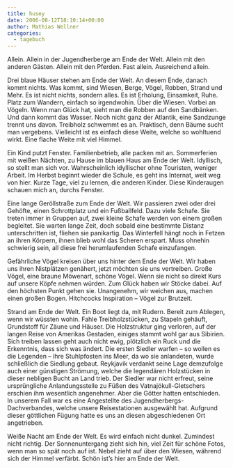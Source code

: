 ```yaml
---
title: husey
date: 2006-08-12T18:10:14+00:00
author: Mathias Wellner
categories:
  - tagebuch
---
```

Allein. Allein in der Jugendherberge am Ende der Welt. Allein mit den anderen Gästen. Allein mit den Pferden. Fast allein. Ausreichend allein.

Drei blaue Häuser stehen am Ende der Welt. An diesem Ende, danach kommt nichts. Was kommt, sind Wiesen, Berge, Vögel, Robben, Strand und Mehr. Es ist nicht nichts, sondern alles. Es ist Erholung, Einsamkeit, Ruhe. Platz zum Wandern, einfach so irgendwohin. Über die Wiesen. Vorbei an Vögeln. Wenn man Glück hat, sieht man die Robben auf den Sandbänken. Und dann kommt das Wasser. Noch nicht ganz der Atlantik, eine Sandzunge trennt uns davon. Treibholz schwemmt es an. Praktisch, denn Bäume sucht man vergebens. Vielleicht ist es einfach diese Weite, welche so wohltuend wirkt. Eine flache Weite mit viel Himmel.

Ein Kind putzt Fenster. Familienbetrieb, alle packen mit an. Sommerferien mit weißen Nächten, zu Hause im blauen Haus am Ende der Welt. Idyllisch, so stellt man sich vor. Wahrscheinlich idyllischer ohne Touristen, weniger Arbeit. Im Herbst beginnt wieder die Schule, es geht ins Internat, weit weg von hier. Kurze Tage, viel zu lernen, die anderen Kinder. Diese Kinderaugen schauen mich an, durchs Fenster.

Eine lange Geröllstraße zum Ende der Welt. Wir passieren zwei oder drei Gehöfte, einen Schrottplatz und ein Fußballfeld. Dazu viele Schafe. Sie treten immer in Gruppen auf, zwei kleine Schafe werden von einem großen begleitet. Sie warten lange Zeit, doch sobald eine bestimmte Distanz unterschritten ist, fliehen sie panikartig. Das Winterfell hängt noch in Fetzen an ihren Körpern, ihnen blieb wohl das Scheren erspart. Muss ohnehin schwierig sein, all diese frei herumlaufenden Schafe einzufangen.

Gefährliche Vögel kreisen über uns hinter dem Ende der Welt. Wir haben uns ihren Nistplätzen genähert, jetzt möchten sie uns vertreiben. Große Vögel, eine braune Möwenart, schöne Vögel. Wenn sie nicht so direkt Kurs auf unsere Köpfe nehmen würden. Zum Glück haben wir Stöcke dabei. Auf den höchsten Punkt gehen sie. Unangenehm, wir weichen aus, machen einen großen Bogen. Hitchcocks Inspiration &#8211; Vögel zur Brutzeit.

Strand am Ende der Welt. Ein Boot liegt da, mit Rudern. Bereit zum Ablegen, wenn wir wüssten wohin. Fahle Treibholzstücken, zu Stapeln gehäuft, Grundstoff für Zäune und Häuser. Die Holzstruktur ging verloren, auf der langen Reise von Amerikas Gestaden, einiges stammt wohl gar aus Sibirien. Sich treiben lassen geht auch nicht ewig, plötzlich ein Ruck und die Erkenntnis, dass sich was ändert. Die ersten Siedler warfen &#8211; so wollen es die Legenden &#8211; ihre Stuhlpfosten ins Meer, da wo sie anlandeten, wurde schließlich die Siedlung gebaut. Reykjavik verdankt seine Lage demzufolge auch einer günstigen Strömung, welche die legendären Holzstücken in dieser nebligen Bucht an Land trieb. Der Siedler war nicht erfreut, seine ursprüngliche Anlandungsstelle zu Füßen des Vatnajökull-Gletschers erschien ihm wesentlich angenehmer. Aber die Götter hatten entschieden. In unserem Fall war es eine Angestellte des Jugendherbergs-Dachverbandes, welche unsere Reisestationen ausgewählt hat. Aufgrund dieser göttlichen Fügung hatte es uns an diesen abgeschiedenen Ort angetrieben.

Weiße Nacht am Ende der Welt. Es wird einfach nicht dunkel. Zumindest nicht richtig. Der Sonnenuntergang zieht sich hin, viel Zeit für schöne Fotos, wenn man so spät noch auf ist. Nebel zieht auf über den Wiesen, während sich der Himmel verfärbt. Schön ist&#8217;s hier am Ende der Welt.
